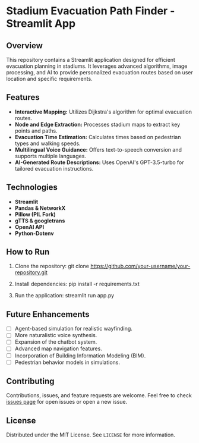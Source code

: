 # Stadium Evacuation Path Finder - Streamlit App

## Overview
This repository contains a Streamlit application designed for efficient evacuation planning in stadiums. It leverages advanced algorithms, image processing, and AI to provide personalized evacuation routes based on user location and specific requirements.

## Features
- **Interactive Mapping:** Utilizes Dijkstra's algorithm for optimal evacuation routes.
- **Node and Edge Extraction:** Processes stadium maps to extract key points and paths.
- **Evacuation Time Estimation:** Calculates times based on pedestrian types and walking speeds.
- **Multilingual Voice Guidance:** Offers text-to-speech conversion and supports multiple languages.
- **AI-Generated Route Descriptions:** Uses OpenAI's GPT-3.5-turbo for tailored evacuation instructions.

## Technologies
- **Streamlit**
- **Pandas & NetworkX**
- **Pillow (PIL Fork)**
- **gTTS & googletrans**
- **OpenAI API**
- **Python-Dotenv**

## How to Run
1. Clone the repository:
git clone https://github.com/your-username/your-repository.git

2. Install dependencies:
pip install -r requirements.txt

3. Run the application:
streamlit run app.py

## Future Enhancements
- [ ] Agent-based simulation for realistic wayfinding.
- [ ] More naturalistic voice synthesis.
- [ ] Expansion of the chatbot system.
- [ ] Advanced map navigation features.
- [ ] Incorporation of Building Information Modeling (BIM).
- [ ] Pedestrian behavior models in simulations.

## Contributing
Contributions, issues, and feature requests are welcome. Feel free to check [issues page](link-to-issues-page) for open issues or open a new issue.

## License
Distributed under the MIT License. See `LICENSE` for more information.
